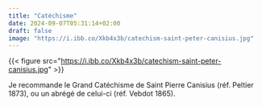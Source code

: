 ```yaml
---
title: "Catéchisme"
date: 2024-09-07T05:31:14+02:00
draft: false
image: "https://i.ibb.co/Xkb4x3b/catechism-saint-peter-canisius.jpg"
---
```


{{< figure src="https://i.ibb.co/Xkb4x3b/catechism-saint-peter-canisius.jpg" >}}

Je recommande le Grand Catéchisme de Saint Pierre Canisius (réf. Peltier 1873), ou un abrégé de celui-ci (réf. Vebdot 1865).
